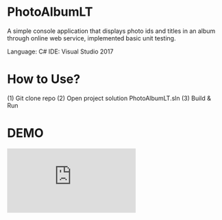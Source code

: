 # PhotoAlbumLT
A simple console application that displays photo ids and titles in an album through online web service, implemented basic unit testing.

Language: C#
IDE: Visual Studio 2017

# How to Use?
(1) Git clone repo
(2) Open project solution PhotoAlbumLT.sln
(3) Build & Run

# DEMO
![alt-text](https://l.facebook.com/l.php?u=https%3A%2F%2Fcdn.fbsbx.com%2Fv%2Ft59.2708-21%2F23173792_10156855568147995_6852753408919601152_n.gif%3Foh%3D2affedeb9a874c169547bc4aee8957ef%26oe%3D5A0CC40E&h=ATMSzswV2SJ1np0fji1ehgyCt3OYL2pS79MLb76MZqePyfYrAv3dz8gmcYFfoC4PLo91BFraBMKskz0XoSPSgp8azJLBYvpFv8WXOqUOUyXK3F6HGGxErpa2EtB7L-XI2dHbEXmos8LsroUJ)

